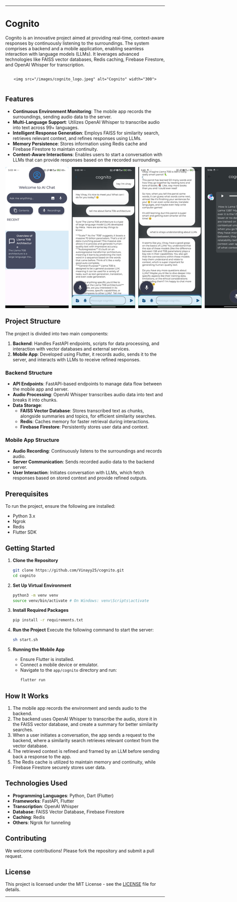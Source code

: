 
---

# Cognito

Cognito is an innovative project aimed at providing real-time, context-aware responses by continuously listening to the surroundings. The system comprises a backend and a mobile application, enabling seamless interaction with language models (LLMs). It leverages advanced technologies like FAISS vector databases, Redis caching, Firebase Firestore, and OpenAI Whisper for transcription.

<div style="display: flex; justify-content: space-around; align-items: center; gap: 10px;">
    
    <img src="/images/cognito_logo.jpeg" alt="Cognito" width="300">
</div>


## Features

- **Continuous Environment Monitoring**: The mobile app records the surroundings, sending audio data to the server.
- **Multi-Language Support**: Utilizes OpenAI Whisper to transcribe audio into text across 99+ languages.
- **Intelligent Response Generation**: Employs FAISS for similarity search, retrieves relevant context, and refines responses using LLMs.
- **Memory Persistence**: Stores information using Redis cache and Firebase Firestore to maintain continuity.
- **Context-Aware Interactions**: Enables users to start a conversation with LLMs that can provide responses based on the recorded surroundings.

<div style="display: flex; justify-content: space-around; align-items: center; gap: 10px;">
    <img src="/images/1.jpeg" alt="App Home Screen" width="200">
    <img src="/images/2.jpeg" alt="Chat Screen" width="200">
    <img src="/images/3.jpeg" alt="Chats" width="200">
    <img src="/images/4.jpeg" alt="Transcription" width="200">
</div>



## Project Structure

The project is divided into two main components:

1. **Backend**: Handles FastAPI endpoints, scripts for data processing, and interaction with vector databases and external services.
2. **Mobile App**: Developed using Flutter, it records audio, sends it to the server, and interacts with LLMs to receive refined responses.

### Backend Structure

- **API Endpoints**: FastAPI-based endpoints to manage data flow between the mobile app and server.
- **Audio Processing**: OpenAI Whisper transcribes audio data into text and breaks it into chunks.
- **Data Storage**:
  - **FAISS Vector Database**: Stores transcribed text as chunks, alongside summaries and topics, for efficient similarity searches.
  - **Redis**: Caches memory for faster retrieval during interactions.
  - **Firebase Firestore**: Persistently stores user data and context.

### Mobile App Structure

- **Audio Recording**: Continuously listens to the surroundings and records audio.
- **Server Communication**: Sends recorded audio data to the backend server.
- **User Interaction**: Initiates conversation with LLMs, which fetch responses based on stored context and provide refined outputs.

## Prerequisites

To run the project, ensure the following are installed:

- Python 3.x
- Ngrok
- Redis
- Flutter SDK

## Getting Started

1. **Clone the Repository**
   ```bash
   git clone https://github.com/Vinayy25/cognito.git
   cd cognito
   ```

2. **Set Up Virtual Environment**
   ```bash
   python3 -m venv venv
   source venv/bin/activate # On Windows: venv\Scripts\activate
   ```

3. **Install Required Packages**
   ```bash
   pip install -r requirements.txt
   ```

4. **Run the Project**
   Execute the following command to start the server:
   ```bash
   sh start.sh
   ```

5. **Running the Mobile App**
   - Ensure Flutter is installed.
   - Connect a mobile device or emulator.
   - Navigate to the `app/cognito` directory and run:
     ```bash
     flutter run
     ```

## How It Works

1. The mobile app records the environment and sends audio to the backend.
2. The backend uses OpenAI Whisper to transcribe the audio, store it in the FAISS vector database, and create a summary for better similarity searches.
3. When a user initiates a conversation, the app sends a request to the backend, where a similarity search retrieves relevant context from the vector database.
4. The retrieved context is refined and framed by an LLM before sending back a response to the app.
5. The Redis cache is utilized to maintain memory and continuity, while Firebase Firestore securely stores user data.

## Technologies Used

- **Programming Languages**: Python, Dart (Flutter)
- **Frameworks**: FastAPI, Flutter
- **Transcription**: OpenAI Whisper
- **Database**: FAISS Vector Database, Firebase Firestore
- **Caching**: Redis
- **Others**: Ngrok for tunneling

## Contributing

We welcome contributions! Please fork the repository and submit a pull request.

## License

This project is licensed under the MIT License - see the [LICENSE](LICENSE) file for details.

---
